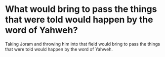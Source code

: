 # What would bring to pass the things that were told would happen by the word of Yahweh?

Taking Joram and throwing him into that field would bring to pass the things that were told would happen by the word of Yahweh.
